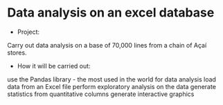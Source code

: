 # Data analysis on an excel database

- Project:

Carry out data analysis on a base of 70,000 lines from a chain of Açaí stores.

- How it will be carried out:

use the Pandas library - the most used in the world for data analysis
load data from an Excel file
perform exploratory analysis on the data
generate statistics from quantitative columns
generate interactive graphics


